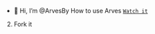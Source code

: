- 👋 Hi, I’m @ArvesBy
How to use Arves [`Watch it`](https://instagram.com/by_arves?igshid=NTc4MTIwNjQ2YQ==) 
2. Fork it
